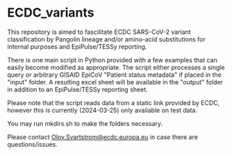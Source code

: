 # ECDC_variants

This repository is aimed to fascilitate ECDC SARS-CoV-2 variant classification by Pangolin lineage and/or amino-acid substitutions for internal purposes and EpiPulse/TESSy reporting.

There is one main script in Python provided with a few examples that can easily become modified as appropriate. The script either processes a single query or arbitrary GISAID EpiCoV "Patient status metadata" if placed in the "input" folder.
A resulting excel sheet will be available in the "output" folder in addition to an EpiPulse/TESSy reporting sheet.

Please note that the script reads data from a static link provided by ECDC, however this is currently (2024-03-25) only available on test data.

You may run mkdirs.sh to make the folders necessary.

Please contact Olov.Svartstrom@ecdc.europa.eu in case there are questions/issues.

